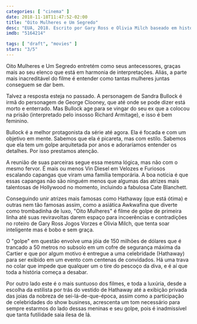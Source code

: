 ```yaml
---
categories: [ "cinema" ]
date: 2018-11-18T11:47:52-02:00
title: "Oito Mulheres e Um Segredo"
desc: "EUA, 2018. Escrito por Gary Ross e Olivia Milch baseado em história de Ross e personagens de George Clayton Johnson e Jack Golden Russel. Dirigido por Gary Ross. Com Sandra Bullock, Cate Blanchett, Anne Hathaway, Helena Bonham Carter, Mindy Kaling, Rihanna, Awkwafina, Sarah Paulson, Richard Armitage. Filmes de golpe."
imdb: "5164214"

tags: [ "draft", "movies" ]
stars: "3/5"
---
```

Oito Mulheres e Um Segredo entretém como seus antecessores, graças mais ao seu elenco que está em harmonia de interpretações. Aliás, a parte mais inacreditável do filme é entender como tantas mulheres juntas conseguem se dar bem.

Talvez a resposta esteja no passado. A personagem de Sandra Bullock é irmã do personagem de George Clooney, que até onde se pode dizer está morto e enterrado. Mas Bullock age para se vingar do seu ex que a colocou na prisão (interpretado pelo insosso Richard Armitage), e isso é bem feminino.

Bullock é a melhor protagonista da série até agora. Ela é focada e com um objetivo em mente. Sabemos que ela é picareta, mas com estilo. Sabemos que ela tem um golpe arquitetada por anos e adoraríamos entender os detalhes. Por isso prestamos atenção.

A reunião de suas parceiras segue essa mesma lógica, mas não com o mesmo fervor. É mais ou menos Vin Diesel em Velozes e Furiosos escalando capangas que viram uma família temporária. A boa notícia é que essas capangas não são ninguém menos que algumas das atrizes mais talentosas de Hollywood no momento, incluindo a fabulosa Cate Blanchett.

Conseguindo unir atrizes mais famosas como Hathaway (que está ótima) e outras nem tão famosas assim, como a asiática Awkwafina que diverte como trombadinha de luxo, "Oito Mulheres" é filme de golpe de primeira linha até suas reviravoltas darem espaço para incoerências e contradições no roteiro de Gary Ross Jogos Vorzes e Olivia Milch, que tenta soar inteligente mas é bobo e sem graça.

O "golpe" em questão envolve uma jóia de 150 milhões de dólares que é trancado a 50 metros no subsolo em um cofre de segurança máxima da Cartier e que por algum motivo é entregue a uma celebridade (Hathaway) para ser exibido em um evento com centenas de convidados. Há uma trava no colar que impede que qualquer um o tire do pescoço da diva, e é aí que toda a história começa a desabar.

Por outro lado este é o mais suntuoso dos filmes, e toda a luxúria, desde a escolha da estilista por trás do vestido de Hathaway até a exibição privada das joias da nobreza de sei-lá-de-que-época, assim como a participação de celebridades do show business, acrescenta um tom necessário para sempre estarmos do lado dessas meninas e seu golpe, pois é inadmissível que tanta futilidade saia ilesa de lá.
